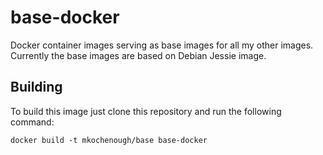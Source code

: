 # base-docker

Docker container images serving as base images for all my other images. Currently the base images are based on Debian Jessie image.

## Building

To build this image just clone this repository and run the following command:

```
docker build -t mkochenough/base base-docker
```

